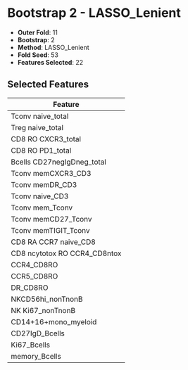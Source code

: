 # Bootstrap 2 - LASSO_Lenient

- **Outer Fold**: 11
- **Bootstrap**: 2
- **Method**: LASSO_Lenient
- **Fold Seed**: 53
- **Features Selected**: 22

## Selected Features

| Feature |
|---------|
| Tconv naive_total |
| Treg naive_total |
| CD8 RO CXCR3_total |
| CD8 RO PD1_total |
| Bcells CD27negIgDneg_total |
| Tconv memCXCR3_CD3 |
| Tconv memDR_CD3 |
| Tconv naive_CD3 |
| Tconv mem_Tconv |
| Tconv memCD27_Tconv |
| Tconv memTIGIT_Tconv |
| CD8 RA CCR7 naive_CD8 |
| CD8 ncytotox RO CCR4_CD8ntox |
| CCR4_CD8RO |
| CCR5_CD8RO |
| DR_CD8RO |
| NKCD56hi_nonTnonB |
| NK Ki67_nonTnonB |
| CD14+16+mono_myeloid |
| CD27IgD_Bcells |
| Ki67_Bcells |
| memory_Bcells |

